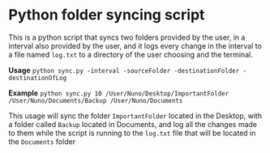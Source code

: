 # Python folder syncing script

This is a python script that syncs two folders provided by the user, in a interval also provided by the user, and it logs every change in the interval to a file named `log.txt` to a directory of the user choosing and the terminal.

**Usage**
`python sync.py -interval -sourceFolder -destinationFolder -destinationOfLog`

**Example**
`python sync.py 10 /User/Nuno/Desktop/ImportantFolder /User/Nuno/Documents/Backup /User/Nuno/Documents`

This usage will sync the folder `ImportantFolder` located in the Desktop, with a folder called `Backup` located in Documents, and log all the changes made to them while the script is running to the `log.txt` file that will be located in the `Documents` folder
